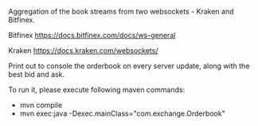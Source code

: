 Aggregation of the book streams from two websockets - Kraken and Bitfinex.

Bitfinex
https://docs.bitfinex.com/docs/ws-general

Kraken
https://docs.kraken.com/websockets/

Print out to console the orderbook on every server update, along with the best bid and ask.

To run it, please execute following maven commands: 
* mvn compile
* mvn exec:java -Dexec.mainClass="com.exchange.Orderbook"